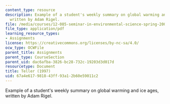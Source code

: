 ```yaml
---
content_type: resource
description: Example of a student's weekly summary on global warming and ice ages,
  written by Adam Rigel.
file: /media/courses/12-085-seminar-in-environmental-science-spring-2008/67a4e617981843ff93a12b60e59011c2_rigel_w3.pdf
file_type: application/pdf
learning_resource_types:
- Assignments
license: https://creativecommons.org/licenses/by-nc-sa/4.0/
ocw_type: OCWFile
parent_title: Assignments
parent_type: CourseSection
parent_uid: dac6afba-3826-bc28-732c-19203d3d017d
resourcetype: Document
title: Teller (1997)
uid: 67a4e617-9818-43ff-93a1-2b60e59011c2
---
```

Example of a student's weekly summary on global warming and ice ages, written by Adam Rigel.